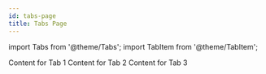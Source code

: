 ```yaml
---
id: tabs-page
title: Tabs Page
---
```


import Tabs from '@theme/Tabs';
import TabItem from '@theme/TabItem';

<Tabs defaultValue="tab1" groupId="tabs-example">
  <TabItem value="tab1" label="Tab 1">
    Content for Tab 1
  </TabItem>
  <TabItem value="tab2" label="Tab 2">
    Content for Tab 2
  </TabItem>
  <TabItem value="tab3" label="Tab 3">
    Content for Tab 3
  </TabItem>
</Tabs>
